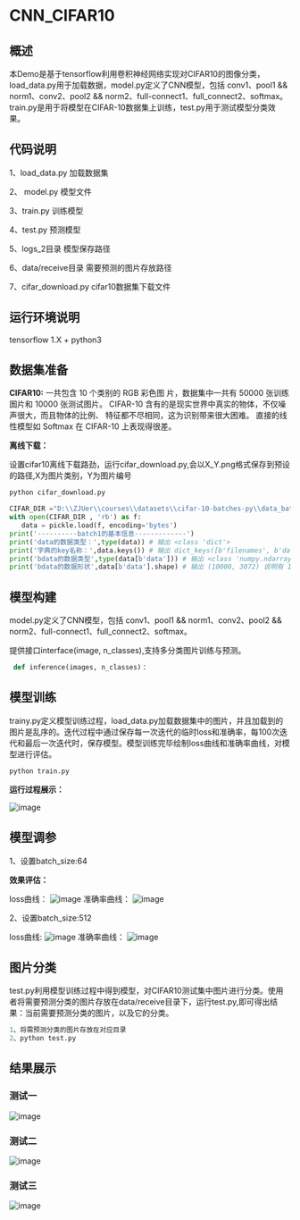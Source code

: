 # CNN_CIFAR10

## 概述
本Demo是基于tensorflow利用卷积神经网络实现对CIFAR10的图像分类，load_data.py用于加载数据，model.py定义了CNN模型，包括 conv1、pool1 && norm1、conv2、pool2 && norm2、full-connect1、full_connect2、softmax。train.py是用于将模型在CIFAR-10数据集上训练，test.py用于测试模型分类效果。

## 代码说明

1、load_data.py 加载数据集

2、 model.py 模型文件

3、train.py 训练模型

4、test.py 预测模型

5、logs_2目录 模型保存路径

6、data/receive目录 需要预测的图片存放路径

7、cifar_download.py cifar10数据集下载文件

## 运行环境说明

tensorflow 1.X + python3

## 数据集准备

**CIFAR10:** 一共包含 10 个类别的 RGB 彩色图 片，数据集中一共有 50000 张训练圄片和 10000 张测试图片。 CIFAR-10 含有的是现实世界中真实的物体，不仅噪声很大，而且物体的比例、 特征都不尽相同，这为识别带来很大困难。 直接的线性模型如 Softmax 在 CIFAR-10 上表现得很差。

**离线下载：** 

设置cifar10离线下载路劲，运行cifar_download.py,会以X_Y.png格式保存到预设的路径,X为图片类别，Y为图片编号
```python
python cifar_download.py
 ```
 ```python
CIFAR_DIR ="D:\\ZJUer\\courses\\datasets\\cifar-10-batches-py\\data_batch_5"#数据集路径
with open(CIFAR_DIR , 'rb') as f:
    data = pickle.load(f, encoding='bytes')
print('----------batch1的基本信息-------------')    
print('data的数据类型：',type(data)) # 输出 <class 'dict'>
print('字典的key名称：',data.keys()) # 输出 dict_keys([b'filenames', b'data', b'labels', b'batch_label'])
print('bdata的数据类型',type(data[b'data'])) # 输出 <class 'numpy.ndarray'>
print('bdata的数据形状',data[b'data'].shape) # 输出 (10000, 3072) 说明有 10000 个样本, 3072个特征
 ```
 
## 模型构建

model.py定义了CNN模型，包括 conv1、pool1 && norm1、conv2、pool2 && norm2、full-connect1、full_connect2、softmax。

提供接口interface(image, n_classes),支持多分类图片训练与预测。

```python
 def inference(images, n_classes)：
 ```
 
## 模型训练

trainy.py定义模型训练过程，load_data.py加载数据集中的图片，并且加载到的图片是乱序的。迭代过程中通过保存每一次迭代的临时loss和准确率，每100次迭代和最后一次迭代时，保存模型。模型训练完毕绘制loss曲线和准确率曲线，对模型进行评估。

```python
python train.py
 ```
 
**运行过程展示：** 

 ![image](https://github.com/CarrollAdmin/CNN_CIFAR10/blob/master/img/CNN_1.png)
 
 ## 模型调参
 
 1、设置batch_size:64
 
 **效果评估：**
 
 loss曲线：
 ![image](https://github.com/CarrollAdmin/CNN_CIFAR10/blob/master/img/CNN_5.png)
 准确率曲线：
 ![image](https://github.com/CarrollAdmin/CNN_CIFAR10/blob/master/img/CNN_6.png)
 
 2、设置batch_size:512
 
 loss曲线:
 ![image](https://github.com/CarrollAdmin/CNN_CIFAR10/blob/master/img/CNN_2.png)
 准确率曲线：
  ![image](https://github.com/CarrollAdmin/CNN_CIFAR10/blob/master/img/CNN_3.png)
 
 
 ## 图片分类
 
 test.py利用模型训练过程中得到模型，对CIFAR10测试集中图片进行分类。使用者将需要预测分类的图片存放在data/receive目录下，运行test.py,即可得出结果：当前需要预测分类的图片，以及它的分类。
 
 ```python
 1、将需预测分类的图片存放在对应目录
 2、python test.py
 ```

## 结果展示
### 测试一
![image](https://github.com/CarrollAdmin/CNN_CIFAR10/blob/master/img/predict1.png)
### 测试二
![image](https://github.com/CarrollAdmin/CNN_CIFAR10/blob/master/img/predict2.png)
### 测试三
![image](https://github.com/CarrollAdmin/CNN_CIFAR10/blob/master/img/predict3.png)
